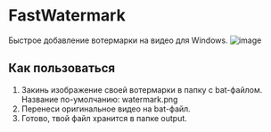 # FastWatermark
Быстрое добавление вотермарки на видео для Windows.
![image](https://github.com/Jeefrect/FastWatermark/assets/121081064/c197be1c-7e37-4fb5-8702-f819d5729885)


## Как пользоваться
1. Закинь изображение своей вотермарки в папку с bat-файлом. Название по-умолчанию: watermark.png
2. Перенеси оригинальное видео на bat-файл.
3. Готово, твой файл хранится в папке output.

